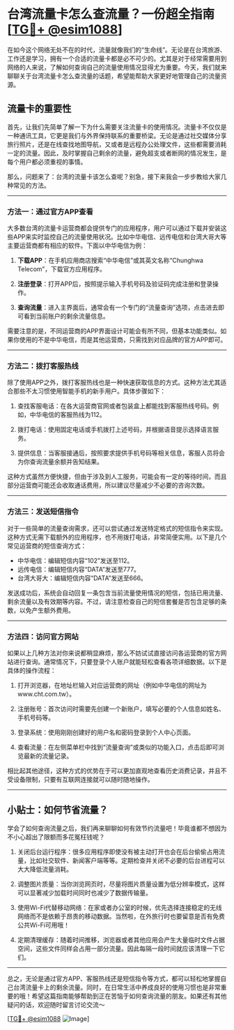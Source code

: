 # 台湾流量卡怎么查流量？一份超全指南[[TG💪+ @esim1088](https://t.me/s/esim1088)]

在如今这个网络无处不在的时代，流量就像我们的“生命线”。无论是在台湾旅游、工作还是学习，拥有一个合适的流量卡都是必不可少的。尤其是对于经常需要用到网络的人来说，了解如何查询自己的流量使用情况显得尤为重要。今天，我们就来聊聊关于台湾流量卡怎么查流量的话题，希望能帮助大家更好地管理自己的流量资源。

## 流量卡的重要性

首先，让我们先简单了解一下为什么需要关注流量卡的使用情况。流量卡不仅仅是一种通讯工具，它更是我们与外界保持联系的重要桥梁。无论是通过社交媒体分享旅行照片，还是在线查找地图导航，又或者是远程办公处理文件，这些都需要消耗一定的流量。因此，及时掌握自己剩余的流量，避免超支或者断网的情况发生，是每个用户都必须重视的事情。

那么，问题来了：台湾的流量卡该怎么查呢？别急，接下来我会一步步教给大家几种常见的方法。

---

### 方法一：通过官方APP查看

大多数台湾的流量卡运营商都会提供专门的应用程序，用户可以通过下载并安装这些APP来实时监控自己的流量使用状况。比如中华电信、远传电信和台湾大哥大等主要运营商都有相应的软件。下面以中华电信为例：

1. **下载APP**：在手机应用商店搜索“中华电信”或其英文名称“Chunghwa Telecom”，下载官方应用程序。
   
2. **注册登录**：打开APP后，按照提示输入手机号码及验证码完成注册和登录操作。

3. **查询流量**：进入主界面后，通常会有一个专门的“流量查询”选项，点击进去即可看到当前账户的剩余流量信息。

需要注意的是，不同运营商的APP界面设计可能会有所不同，但基本功能类似。如果你使用的不是中华电信，而是其他运营商，只需找到对应品牌的官方APP即可。

---

### 方法二：拨打客服热线

除了使用APP之外，拨打客服热线也是一种快速获取信息的方式。这种方法尤其适合那些不太习惯使用智能手机的新手用户。具体步骤如下：

1. 查找客服电话：在各大运营商官网或者包装盒上都能找到客服热线号码。例如，中华电信的客服热线为112。

2. 拨打电话：使用固定电话或手机拨打上述号码，并根据语音提示选择语言服务。

3. 提供信息：当客服接通后，按照要求提供手机号码等相关信息，客服人员将会为你查询流量余额并告知结果。

这种方式虽然方便快捷，但由于涉及到人工服务，可能会有一定的等待时间，而且部分运营商可能还会收取通话费用，所以建议尽量减少不必要的咨询次数。

---

### 方法三：发送短信指令

对于一些简单的流量查询需求，还可以尝试通过发送特定格式的短信指令来实现。这种方式无需下载额外的应用程序，也不用拨打电话，非常简便实用。以下是几个常见运营商的短信查询方式：

- 中华电信：编辑短信内容“102”发送至112。
- 远传电信：编辑短信内容“DATA”发送至777。
- 台湾大哥大：编辑短信内容“DATA”发送至666。

发送成功后，系统会自动回复一条包含当前流量使用情况的短信，包括已用流量、剩余流量以及有效期等内容。不过，请注意检查自己的短信套餐是否包含足够的条数，以免产生额外费用。

---

### 方法四：访问官方网站

如果以上几种方法对你来说都稍显麻烦，那么不妨试试直接访问各运营商的官方网站进行查询。通常情况下，只要登录个人账户就能轻松查看各项详细数据。以下是具体的操作流程：

1. 打开浏览器，在地址栏输入对应运营商的网址（例如中华电信的网址为www.cht.com.tw）。

2. 注册账号：首次访问时需要先创建一个新账户，填写必要的个人信息如姓名、手机号码等。

3. 登录系统：使用刚刚创建好的用户名和密码登录到个人中心页面。

4. 查看流量：在左侧菜单栏中找到“流量查询”或类似的功能入口，点击后即可浏览最新的流量记录。

相比起其他途径，这种方式的优势在于可以更加直观地查看历史消费记录，并且不受设备限制，只要有互联网连接就可以随时随地操作。

---

## 小贴士：如何节省流量？

学会了如何查询流量之后，我们再来聊聊如何有效节约流量吧！毕竟谁都不想因为不小心超出了限额而多花冤枉钱呢？

1. 关闭后台运行程序：很多应用程序即使没有被主动打开也会在后台偷偷占用流量，比如社交软件、新闻客户端等等。定期检查并关闭不必要的后台进程可以大大降低流量消耗。

2. 调整图片质量：当你浏览网页时，尽量将图片质量设置为低分辨率模式，这样可以显著减少加载时间同时也减少了数据传输量。

3. 使用Wi-Fi代替移动网络：在家或者办公室的时候，优先选择连接稳定的无线网络而不是依赖于昂贵的移动数据。当然啦，在外旅行时也要留意是否有免费公共Wi-Fi可用哦！

4. 定期清理缓存：随着时间推移，浏览器或者其他应用会产生大量临时文件占据空间，这些文件同样会占用一部分流量。因此每隔一段时间就应该清理一下它们。

---

总之，无论是通过官方APP、客服热线还是短信指令等方式，都可以轻松地掌握自己台湾流量卡上的剩余流量。同时，在日常生活中养成良好的使用习惯也是非常重要的哦！希望这篇指南能够帮助到正在苦恼于如何查询流量的朋友。如果还有其他疑问的话，欢迎随时留言讨论交流～

[[TG💪+ @esim1088](https://t.me/s/esim1088) ![Image](https://i.postimg.cc/4NQfJmqS/Snipaste-2025-05-13-00-14-12.png)]